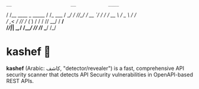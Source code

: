     __                      __            ____
   / /__  ____ _   _____   / /_   ___    / __/
  / //_/ / __ `/  / ___/  / __ \ / _ \  / /_  
 / ,<   / /_/ /  (__  )  / / / //  __/ / __/  
/_/|_|  \__,_/  /____/  /_/ /_/ \___/ /_/     
                                              
# kashef 🔎

**kashef** (Arabic: كاشف, "detector/revealer") is a fast, comprehensive API security scanner that detects API Security vulnerabilities in OpenAPI-based REST APIs.
